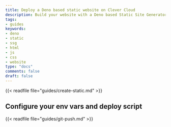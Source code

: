 ```yaml
---
title: Deploy a Deno based static website on Clever Cloud
description: Build your website with a Deno based Static Site Generator (SSG) and host it on Clever Cloud. No dedicated runner needed.
tags:
- guides
keywords:
- deno
- static
- ssg
- html
- js
- css
- website
type: "docs"
comments: false
draft: false
---
```


{{< readfile file="guides/create-static.md" >}}

## Configure your env vars and deploy script

{{< readfile file="guides/git-push.md" >}}